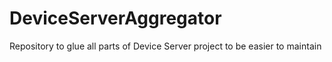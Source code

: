 # DeviceServerAggregator
Repository to glue all parts of Device Server project to be easier to maintain
